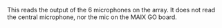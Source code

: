 This reads the output of the 6 microphones on the array. It does not read the central microphone, nor the mic on the MAIX GO board.
